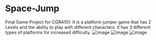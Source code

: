 # Space-Jump
Final Game Project for CGRA151: 
It is a platform jumper game that has 2 Levels and the ability to play with different characters. It has 3 different types of platforms for increased difficulty. 
![image](https://github.com/jigsaw273/Space-Jump/assets/140861149/29245550-b6f6-4216-bc02-091b991c1c3e)
![image](https://github.com/jigsaw273/Space-Jump/assets/140861149/55002a8a-43de-4f51-a71e-ea8949495adc)
![image](https://github.com/jigsaw273/Space-Jump/assets/140861149/dde7c0b4-d9ce-4ab1-90ce-f2a7797f3ce6)


